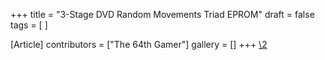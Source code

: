 +++
title = "3-Stage DVD Random Movements Triad EPROM"
draft = false
tags = [ ]

[Article]
contributors = ["The 64th Gamer"]
gallery = []
+++
[\2](\1)